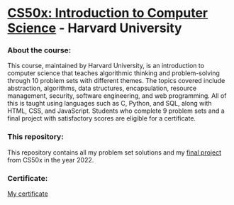 # [CS50x: Introduction to Computer Science](https://pll.harvard.edu/course/cs50-introduction-computer-science) - Harvard University
### About the course:
This course, maintained by Harvard University, is an introduction to computer science that teaches algorithmic thinking and problem-solving through 10 problem sets with different themes.
The topics covered include abstraction, algorithms, data structures, encapsulation, resource management, security, software engineering, and web programming. All of this is taught using languages such as C, Python, and SQL, along with HTML, CSS, and JavaScript.
Students who complete 9 problem sets and a final project with satisfactory scores are eligible for a certificate.

### This repository:
This repository contains all my problem set solutions and my [final project](https://youtu.be/Qr-XIMSht7c) from CS50x in the year 2022.

### Certificate:
[My certificate](https://certificates.cs50.io/263f9cff-4cba-4701-9b24-71a32e0b6f24.pdf?size=letter)
